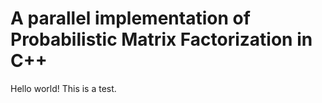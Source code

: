 # A parallel implementation of Probabilistic Matrix Factorization in C++

Hello world!
This is a test.
